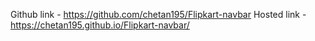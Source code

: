 Github link -  https://github.com/chetan195/Flipkart-navbar
Hosted link -  https://chetan195.github.io/Flipkart-navbar/
